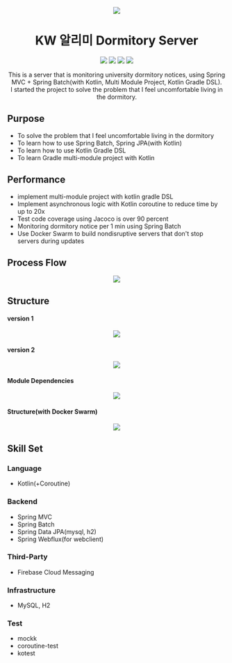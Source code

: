 <p align="center">
<img src="https://user-images.githubusercontent.com/72238126/180598251-9c2a726d-6618-45d6-8565-633290d395fa.png"/>
</p>

<h1 align="center">KW 알리미 Dormitory Server</h1>

<p align="center">
<img src="https://img.shields.io/badge/kotlin-1.7.22-A97BFF.svg"/>
<img src="https://img.shields.io/badge/gradle-7.6.1-5675DF.svg"/>
<img src="https://img.shields.io/badge/spring boot-3.0.1-32A579.svg"/>
<img src="https://img.shields.io/badge/license-Apache2.0-brightgreen.svg"/>
</p>

<p align="center">
This is a server that is monitoring university dormitory notices, using Spring MVC + Spring Batch(with Kotlin, Multi Module Project, Kotlin Gradle DSL).<br/>
I started the project to solve the problem that I feel uncomfortable living in the dormitory.
</p>

## Purpose
- To solve the problem that I feel uncomfortable living in the dormitory
- To learn how to use Spring Batch, Spring JPA(with Kotlin)
- To learn how to use Kotlin Gradle DSL
- To learn Gradle multi-module project with Kotlin

## Performance
- implement multi-module project with kotlin gradle DSL
- Implement asynchronous logic with Kotlin coroutine to reduce time by up to 20x
- Test code coverage using Jacoco is over 90 percent
- Monitoring dormitory notice per 1 min using Spring Batch
- Use Docker Swarm to build nondisruptive servers that don't stop servers during updates

## Process Flow
<p align="center">
<img src="https://user-images.githubusercontent.com/73744183/235336199-916794aa-dba7-4bd0-b152-4f5580f6416a.svg">
</p>

## Structure
#### version 1
<p align="center">
<img src="https://user-images.githubusercontent.com/73744183/212556467-e71ed18b-f069-4136-ae58-317baea7223d.svg">
</p>

#### version 2
<p align="center">
<img src="https://user-images.githubusercontent.com/73744183/212954729-c7a57a11-43c6-40cd-b584-5043b7d8290b.svg">
</p>

#### Module Dependencies
<p align="center">
<img src="https://user-images.githubusercontent.com/73744183/212954872-c1c268dd-7ce4-4559-8236-b5be0df8898b.svg">
</p>

#### Structure(with Docker Swarm)
<p align="center">
<img src="https://user-images.githubusercontent.com/73744183/216516244-806fbede-576d-4306-82b7-f66c89303886.png">
</p>

## Skill Set

### Language
- Kotlin(+Coroutine)

### Backend
- Spring MVC
- Spring Batch
- Spring Data JPA(mysql, h2)
- Spring Webflux(for webclient)

### Third-Party
- Firebase Cloud Messaging

### Infrastructure
- MySQL, H2

### Test
- mockk
- coroutine-test
- kotest
